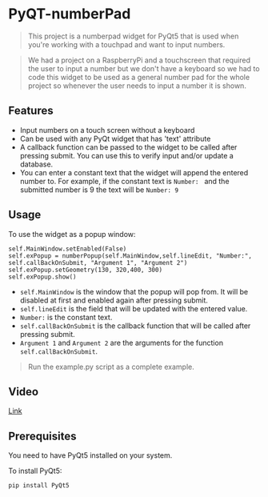 # PyQT-numberPad
> This project is a numberpad widget for PyQt5 that is used when you're working with a touchpad and want to input numbers.

> We had a project on a RaspberryPi and a touchscreen that required the user to input a number but we don't have a keyboard so we had to code this widget to be used as a general number pad for the whole project so whenever the user needs to input a number it is shown.
## Features
- Input numbers on a touch screen without a keyboard
- Can be used with any PyQt widget that has 'text' attribute
- A callback function can be passed to the widget to be called after pressing submit. You can use this to verify input and/or update a database.
- You can enter a constant text that the widget will append the entered number to. For example, if the constant text is `Number: ` and the submitted number is 9 the text will be `Number: 9`


## Usage
To use the widget as a popup window:
```
self.MainWindow.setEnabled(False)
self.exPopup = numberPopup(self.MainWindow,self.lineEdit, "Number:", self.callBackOnSubmit, "Argument 1", "Argument 2")
self.exPopup.setGeometry(130, 320,400, 300)
self.exPopup.show() 
```

- `self.MainWindow` is the window that the popup will pop from. It will be disabled at first and enabled again after pressing submit.
- `self.lineEdit` is the field that will be updated with the entered value.
- `Number:` is the constant text.
- `self.callBackOnSubmit` is the callback function that will be called after pressing submit.
- `Argument 1` and `Argument 2` are the arguments for the function `self.callBackOnSubmit`.

> Run the example.py script as a complete example. 

## Video
[Link](https://drive.google.com/file/d/1XXKdKTfD1dPrDbl_IqjJa5VhwPF_PyUS/view?usp=sharing)

## Prerequisites 
You need to have PyQt5 installed on your system. 

To install PyQt5:
```
pip install PyQt5 
```

